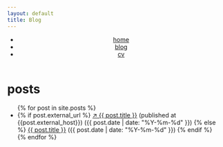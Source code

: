 ```yaml
---
layout: default
title: Blog
---
```

<header>
    <nav>
        <ul>
            <li><a href="/">home</a></li>
            <li><a href="/blog.html" class="active">blog</a></li>
            <li><a href="/assets/kian-faizi-cv.pdf">cv</a></li>
        </ul>
    </nav>
</header>

<h1>posts</h1>

<ul class="posts">
    {% for post in site.posts %}
        <li>
        {% if post.external_url %}
            <a href="{{ post.external_url }}">↗ {{ post.title }}</a> (published at {{post.external_host}}) <span id="post-date">({{ post.date | date: "%Y-%m-%d" }})</span>
        {% else %}
            <a href="{{ post.url }}">{{ post.title }}</a> <span id="post-date">({{ post.date | date: "%Y-%m-%d" }})</span>
        {% endif %}    
        </li>
    {% endfor %}
</ul>